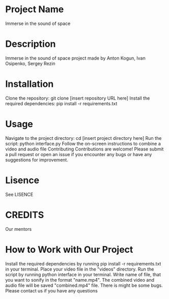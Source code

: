 # Project Name
Immerse in the sound of space

# Description
Immerse in the sound of space project made by Anton Kogun, Ivan Osipenko, Sergey Rezin

# Installation
Clone the repository: git clone [insert repository URL here]
Install the required dependencies: pip install -r requirements.txt
# Usage
Navigate to the project directory: cd [insert project directory here]
Run the script: python interface.py
Follow the on-screen instructions to combine a video and audio file
Contributing
Contributions are welcome! Please submit a pull request or open an issue if you encounter any bugs or have any suggestions for improvement.

# Lisence
See LISENCE

# CREDITS
Our mentors

# How to Work with Our Project
Install the required dependencies by running pip install -r requirements.txt in your terminal.
Place your video file in the "videos" directory.
Run the script by running python interface in your terminal.
Write name of file, that you want to sonify in the format "name.mp4".
The combined video and audio file will be saved "combined.mp4" file.
There is might be some bugs. Please contact us if you have any questions
